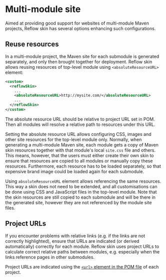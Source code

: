 # Multi-module site

Aimed at providing good support for websites of multi-module Maven projects, Reflow skin has
several options enhancing such configurations.

## Reuse resources

In a multi-module project, the Maven site for each submodule is generated separately, and only then
brought together for deployment. Reflow skin allows reusing resources of top-level module using
`<absoluteResourceURL>` element:

```xml
<custom>
  <reflowSkin>
    ...
    <absoluteResourceURL>http://mysite.com/</absoluteResourceURL>
    ...
  </reflowSkin>
</custom>
```

The absolute resource URL should be relative to project URL set in POM. Then all modules
will resolve a relative path to resources under this URL.

Setting the absolute resource URL allows configuring CSS, images and other site resources
for the top-level module only. Normally, when generating a multi-module Maven site, each module
gets a copy of Maven skin resources together with that module's local `site.css` file and others.
This means, however, that the users must either create their own skin to ensure that resources are
copied to all modules or manually copy these resources. Furthermore, each resource has to be loaded
separately, so that expensive brand image could be loaded again for each submodule.

Using `absoluteResourceURL` element allows referencing the same resources. This way a skin does not
need to be extended, and all customisations can be done using CSS and JavaScript files in the
top-level module. Note that the skin resources are still copied to each submodule and will be
there in the generated site, however they are not referenced by the module site files.


## Project URLs

If you encounter problems with relative links (e.g. if the links are not correctly highlighted),
ensure that URLs are indicated (or derived automatically) correctly for each module. Reflow skin
uses project URLs to calculate correct relative paths between modules, e.g. especially when the
links reference pages in other submodules.

Project URLs are indicated using the [`<url>` element in the POM file][pom-url] of each project.

[pom-url]: http://maven.apache.org/pom.html#More_Project_Information
